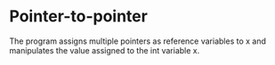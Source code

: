 # Pointer-to-pointer

The program assigns multiple pointers as reference variables to x and manipulates the value assigned to the int variable x.
